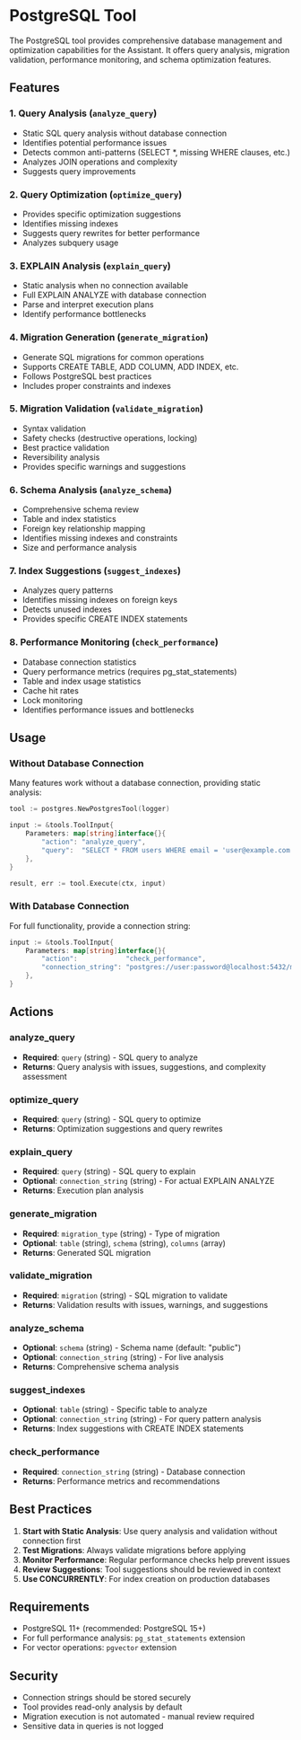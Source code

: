 # PostgreSQL Tool

The PostgreSQL tool provides comprehensive database management and optimization capabilities for the Assistant. It offers query analysis, migration validation, performance monitoring, and schema optimization features.

## Features

### 1. Query Analysis (`analyze_query`)
- Static SQL query analysis without database connection
- Identifies potential performance issues
- Detects common anti-patterns (SELECT *, missing WHERE clauses, etc.)
- Analyzes JOIN operations and complexity
- Suggests query improvements

### 2. Query Optimization (`optimize_query`)
- Provides specific optimization suggestions
- Identifies missing indexes
- Suggests query rewrites for better performance
- Analyzes subquery usage

### 3. EXPLAIN Analysis (`explain_query`)
- Static analysis when no connection available
- Full EXPLAIN ANALYZE with database connection
- Parse and interpret execution plans
- Identify performance bottlenecks

### 4. Migration Generation (`generate_migration`)
- Generate SQL migrations for common operations
- Supports CREATE TABLE, ADD COLUMN, ADD INDEX, etc.
- Follows PostgreSQL best practices
- Includes proper constraints and indexes

### 5. Migration Validation (`validate_migration`)
- Syntax validation
- Safety checks (destructive operations, locking)
- Best practice validation
- Reversibility analysis
- Provides specific warnings and suggestions

### 6. Schema Analysis (`analyze_schema`)
- Comprehensive schema review
- Table and index statistics
- Foreign key relationship mapping
- Identifies missing indexes and constraints
- Size and performance analysis

### 7. Index Suggestions (`suggest_indexes`)
- Analyzes query patterns
- Identifies missing indexes on foreign keys
- Detects unused indexes
- Provides specific CREATE INDEX statements

### 8. Performance Monitoring (`check_performance`)
- Database connection statistics
- Query performance metrics (requires pg_stat_statements)
- Table and index usage statistics
- Cache hit rates
- Lock monitoring
- Identifies performance issues and bottlenecks

## Usage

### Without Database Connection

Many features work without a database connection, providing static analysis:

```go
tool := postgres.NewPostgresTool(logger)

input := &tools.ToolInput{
    Parameters: map[string]interface{}{
        "action": "analyze_query",
        "query":  "SELECT * FROM users WHERE email = 'user@example.com'",
    },
}

result, err := tool.Execute(ctx, input)
```

### With Database Connection

For full functionality, provide a connection string:

```go
input := &tools.ToolInput{
    Parameters: map[string]interface{}{
        "action":            "check_performance",
        "connection_string": "postgres://user:password@localhost:5432/mydb",
    },
}
```

## Actions

### analyze_query
- **Required**: `query` (string) - SQL query to analyze
- **Returns**: Query analysis with issues, suggestions, and complexity assessment

### optimize_query
- **Required**: `query` (string) - SQL query to optimize
- **Returns**: Optimization suggestions and query rewrites

### explain_query
- **Required**: `query` (string) - SQL query to explain
- **Optional**: `connection_string` (string) - For actual EXPLAIN ANALYZE
- **Returns**: Execution plan analysis

### generate_migration
- **Required**: `migration_type` (string) - Type of migration
- **Optional**: `table` (string), `schema` (string), `columns` (array)
- **Returns**: Generated SQL migration

### validate_migration
- **Required**: `migration` (string) - SQL migration to validate
- **Returns**: Validation results with issues, warnings, and suggestions

### analyze_schema
- **Optional**: `schema` (string) - Schema name (default: "public")
- **Optional**: `connection_string` (string) - For live analysis
- **Returns**: Comprehensive schema analysis

### suggest_indexes
- **Optional**: `table` (string) - Specific table to analyze
- **Optional**: `connection_string` (string) - For query pattern analysis
- **Returns**: Index suggestions with CREATE INDEX statements

### check_performance
- **Required**: `connection_string` (string) - Database connection
- **Returns**: Performance metrics and recommendations

## Best Practices

1. **Start with Static Analysis**: Use query analysis and validation without connection first
2. **Test Migrations**: Always validate migrations before applying
3. **Monitor Performance**: Regular performance checks help prevent issues
4. **Review Suggestions**: Tool suggestions should be reviewed in context
5. **Use CONCURRENTLY**: For index creation on production databases

## Requirements

- PostgreSQL 11+ (recommended: PostgreSQL 15+)
- For full performance analysis: `pg_stat_statements` extension
- For vector operations: `pgvector` extension

## Security

- Connection strings should be stored securely
- Tool provides read-only analysis by default
- Migration execution is not automated - manual review required
- Sensitive data in queries is not logged